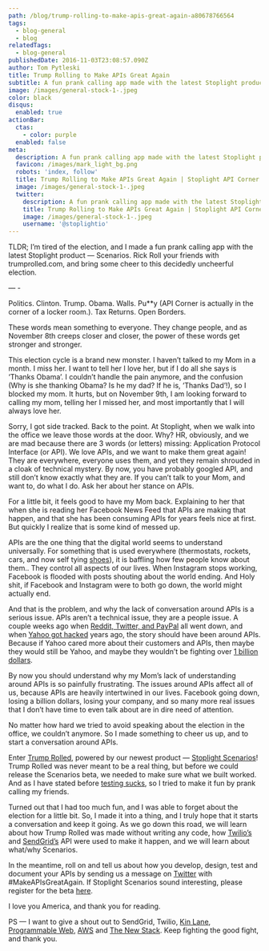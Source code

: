 ```yaml
---
path: /blog/trump-rolling-to-make-apis-great-again-a80678766564
tags:
  - blog-general
  - blog
relatedTags:
  - blog-general
publishedDate: 2016-11-03T23:08:57.090Z
author: Tom Pytleski
title: Trump Rolling to Make APIs Great Again
subtitle: A fun prank calling app made with the latest Stoplight product — Scenarios
image: /images/general-stock-1-.jpeg
color: black
disqus:
  enabled: true
actionBar:
  ctas:
    - color: purple
  enabled: false
meta:
  description: A fun prank calling app made with the latest Stoplight product — Scenarios
  favicon: /images/mark_light_bg.png
  robots: 'index, follow'
  title: Trump Rolling to Make APIs Great Again | Stoplight API Corner
  image: /images/general-stock-1-.jpeg
  twitter:
    description: A fun prank calling app made with the latest Stoplight product — Scenarios
    title: Trump Rolling to Make APIs Great Again | Stoplight API Corner
    image: /images/general-stock-1-.jpeg
    username: '@stoplightio'
---
```


TLDR; I’m tired of the election, and I made a fun prank calling app with the latest Stoplight product — Scenarios. Rick Roll your friends with trumprolled.com, and bring some cheer to this decidedly uncheerful election.

— -

Politics. Clinton. Trump. Obama. Walls. Pu\*\*y (API Corner is actually in the corner of a locker room.). Tax Returns. Open Borders.

These words mean something to everyone. They change people, and as November 8th creeps closer and closer, the power of these words get stronger and stronger.

This election cycle is a brand new monster. I haven’t talked to my Mom in a month. I miss her. I want to tell her I love her, but if I do all she says is ‘Thanks Obama’. I couldn’t handle the pain anymore, and the confusion (Why is she thanking Obama? Is he my dad? If he is, ‘Thanks Dad’!), so I blocked my mom. It hurts, but on November 9th, I am looking forward to calling my mom, telling her I missed her, and most importantly that I will always love her.

Sorry, I got side tracked. Back to the point. At Stoplight, when we walk into the office we leave those words at the door. Why? HR, obviously, and we are mad because there are 3 words (or letters) missing: Application Protocol Interface (or API). We love APIs, and we want to make them great again! They are everywhere, everyone uses them, and yet they remain shrouded in a cloak of technical mystery. By now, you have probably googled API, and still don’t know exactly what they are. If you can’t talk to your Mom, and want to, do what I do. Ask her about her stance on APIs.

For a little bit, it feels good to have my Mom back. Explaining to her that when she is reading her Facebook News Feed that APIs are making that happen, and that she has been consuming APIs for years feels nice at first. But quickly I realize that is some kind of messed up.

APIs are the one thing that the digital world seems to understand universally. For something that is used everywhere (thermostats, rockets, cars, and now self tying [shoes](https://www.youtube.com/watch?v=1xcxn7pOYCg)), it is baffling how few people know about them.. They control all aspects of our lives. When Instagram stops working, Facebook is flooded with posts shouting about the world ending. And Holy shit, if Facebook and Instagram were to both go down, the world might actually end.

And that is the problem, and why the lack of conversation around APIs is a serious issue. APIs aren’t a technical issue, they are a people issue. A couple weeks ago when [Reddit, Twitter, and PayPal](http://www.cio.com/article/3138108/security/ddos-attack-on-dyn-could-have-been-prevented.html) all went down, and when [Yahoo got hacked](http://money.cnn.com/2016/09/22/technology/verizon-yahoo-data-breach/) years ago, the story should have been around APIs. Because if Yahoo cared more about their customers and APIs, then maybe they would still be Yahoo, and maybe they wouldn’t be fighting over [1 billion dollars](https://techcrunch.com/2016/10/06/report-verizon-wants-1-billion-discount-after-yahoo-privacy-concerns/).

By now you should understand why my Mom’s lack of understanding around APIs is so painfully frustrating. The issues around APIs affect all of us, because APIs are heavily intertwined in our lives. Facebook going down, losing a billion dollars, losing your company, and so many more real issues that I don’t have time to even talk about are in dire need of attention.

No matter how hard we tried to avoid speaking about the election in the office, we couldn’t anymore. So I made something to cheer us up, and to start a conversation around APIs.

Enter [Trump Rolled](https://pytlesk4.github.io/trumptutorial), powered by our newest product — [Stoplight Scenarios](http://stoplight.io/platform/scenarios)! Trump Rolled was never meant to be a real thing, but before we could release the Scenarios beta, we needed to make sure what we built worked. And as I have stated before [testing sucks](https://medium.com/api-corner/chivalry-is-dead-and-so-is-testing-8e9103251f15), so I tried to make it fun by prank calling my friends.

Turned out that I had too much fun, and I was able to forget about the election for a little bit. So, I made it into a thing, and I truly hope that it starts a conversation and keep it going. As we go down this road, we will learn about how Trump Rolled was made without writing any code, how [Twilio’s](https://www.twilio.com/) and [SendGrid’s](http://sendgrid.com/) API were used to make it happen, and we will learn about what/why Scenarios.

In the meantime, roll on and tell us about how you develop, design, test and document your APIs by sending us a message on [Twitter](https://twitter.com/stoplightio) with #MakeAPIsGreatAgain. If Stoplight Scenarios sound interesting, please register for the beta [here](http://stoplight.io/platform/scenarios/#beta).

I love you America, and thank you for reading.

PS — I want to give a shout out to SendGrid, Twilio, [Kin Lane](http://apievangelist.com/blog/), [Programmable Web](http://www.programmableweb.com/), [AWS](https://aws.amazon.com) and [The New Stack](http://thenewstack.io/). Keep fighting the good fight, and thank you.
